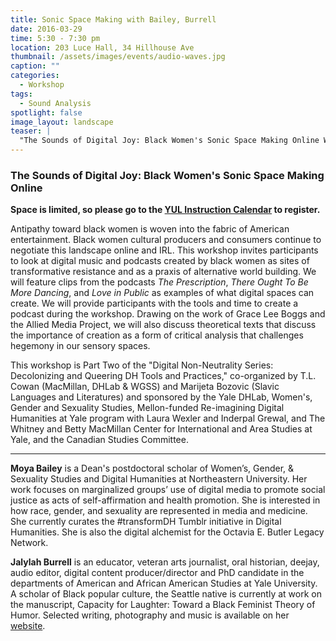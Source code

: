 ```yaml
---
title: Sonic Space Making with Bailey, Burrell
date: 2016-03-29 
time: 5:30 - 7:30 pm
location: 203 Luce Hall, 34 Hillhouse Ave
thumbnail: /assets/images/events/audio-waves.jpg
caption: ""
categories: 
  - Workshop
tags:
  - Sound Analysis
spotlight: false 
image_layout: landscape
teaser: |
  "The Sounds of Digital Joy: Black Women's Sonic Space Making Online Workshop with Moya Bailey and Jalylah Burrell 
---
```


### The Sounds of Digital Joy: Black Women's Sonic Space Making Online
   
**Space is limited, so please go to the [YUL Instruction Calendar](http://schedule.yale.edu/event.php?id=1104707) to register.**
   
Antipathy toward black women is woven into the fabric of American entertainment. Black women cultural producers and consumers continue to negotiate this landscape online and IRL. This workshop invites participants to look at digital music and podcasts created by black women as sites of transformative resistance and as a praxis of alternative world building. We will feature clips from the podcasts *The Prescription*, *There Ought To Be More Dancing*, and *Love in Public* as examples of what digital spaces can create. We will provide participants with the tools and time to create a podcast during the workshop. Drawing on the work of Grace Lee Boggs and the Allied Media Project, we will also discuss theoretical texts that discuss the importance of creation as a form of critical analysis that challenges hegemony in our sensory spaces.
    
This workshop is Part Two of the "Digital Non-Neutrality Series: Decolonizing and Queering DH Tools and Practices," co-organized by T.L. Cowan (MacMillan, DHLab &amp; WGSS) and Marijeta Bozovic (Slavic Languages and Literatures) and sponsored by the Yale DHLab, Women's, Gender and Sexuality Studies, Mellon-funded Re-imagining Digital Humanities at Yale program with Laura Wexler and Inderpal Grewal, and The Whitney and Betty MacMillan Center for International and Area Studies at Yale, and the Canadian Studies Committee.

---

**Moya Bailey** is a Dean's postdoctoral scholar of Women’s, Gender, &amp; Sexuality Studies and Digital Humanities at Northeastern University. Her work focuses on marginalized groups’ use of digital media to promote social justice as acts of self-affirmation and health promotion. She is interested in how race, gender, and sexuality are represented in media and medicine. She currently curates the #transformDH Tumblr initiative in Digital Humanities. She is also the digital alchemist for the Octavia E. Butler Legacy Network.
   
**Jalylah Burrell** is an educator, veteran arts journalist, oral historian, deejay, audio editor, digital content producer/director and PhD candidate in the departments of American and African American Studies at Yale University. A scholar of Black popular culture, the Seattle native is currently at work on the manuscript, Capacity for Laughter: Toward a Black Feminist Theory of Humor. Selected writing, photography and music is available on her [website](http://jalylah.com).